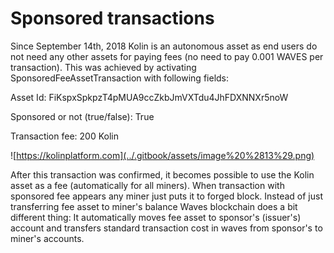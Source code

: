 # Sponsored transactions


  
Since September 14th, 2018 Kolin is an autonomous asset as end users do not need any other assets for paying fees \(no need to pay 0.001 WAVES per transaction\). This was achieved by activating SponsoredFeeAssetTransaction with following fields:

Asset Id: FiKspxSpkpzT4pMUA9ccZkbJmVXTdu4JhFDXNNXr5noW

Sponsored or not \(true/false\): True

Transaction fee: 200 Kolin

![https://kolinplatform.com](../.gitbook/assets/image%20%2813%29.png)



After this transaction was confirmed, it becomes possible to use the Kolin asset as a fee \(automatically for all miners\). When transaction with sponsored fee appears any miner just puts it to forged block. Instead of just transferring fee asset to miner's balance Waves blockchain does a bit different thing: It automatically moves fee asset to sponsor's \(issuer's\) account and transfers standard transaction cost in waves from sponsor's to miner's accounts.

